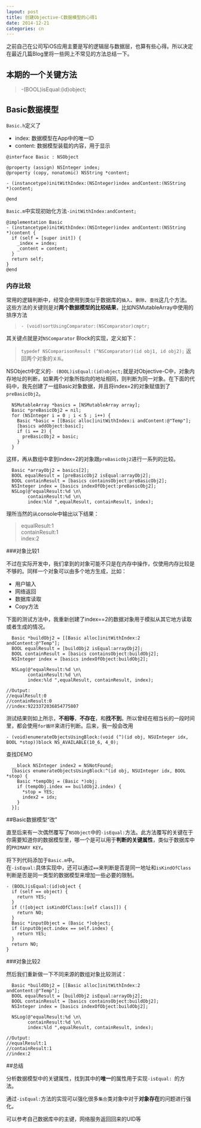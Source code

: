 ```yaml
---
layout: post
title: 创建Objective-C数据模型的心得1
date: 2014-12-21
categories: cn
---
```


之前自己在公司写iOS应用主要是写的逻辑层与数据层，也算有些心得。所以决定在最近几篇Blog里将一些网上不常见的方法总结一下。

## 本期的一个关键方法

> -(BOOL)isEqual:(id)object;


## Basic数据模型


`Basic.h`定义了 

* index: 数据模型在App中的唯一ID  
* content: 数据模型装载的内容，用于显示  

~~~objc
@interface Basic : NSObject

@property (assign) NSInteger index;
@property (copy, nonatomic) NSString *content;

- (instancetype)initWithIndex:(NSInteger)index andContent:(NSString *)content;

@end
~~~

`Basic.m`中实现初始化方法`-initWithIndex:andContent;`

~~~objc
@implementation Basic
- (instancetype)initWithIndex:(NSInteger)index andContent:(NSString *)content {
  if (self = [super init]) {
    _index = index;
    _content = content;
  }
  return self;
}
@end
~~~

### 内存比较

常用的逻辑判断中，经常会使用到类似于数据库的`插入`、`删除`、`查找`这几个方法。
这些方法的关键则是对**两个数据模型的比较结果**，比如NSMutableArray中使用的排序方法
>`- (void)sortUsingComparator:(NSComparator)cmptr;`

其关键点就是对`NSComparator` Block的实现，定义如下：
>`typedef NSComparisonResult (^NSComparator)(id obj1, id obj2);`
返回两个对象的`关系`。

NSObject中定义的`- (BOOL)isEqual:(id)object;`就是对Objective-C中，对象内存地址的判断，如果两个对象所指向的地址相同，则判断为同一对象。在下面的代码中，我先创建了一组Basic对象数据，并且将index=2的对象赋值到了`preBasicObj2`。

~~~objc
  NSMutableArray *basics = [NSMutableArray array];
  Basic *preBasicObj2 = nil;
  for (NSInteger i = 0 ; i < 5 ; i++) {
    Basic *basic = [[Basic alloc]initWithIndex:i andContent:@"Temp"];
    [basics addObject:basic];
    if (i == 2) {
      preBasicObj2 = basic;
    }
  }
~~~

这样，再从数组中拿到index=2的对象跟`preBasicObj2`进行一系列的比较。

~~~objc
  Basic *arrayObj2 = basics[2];
  BOOL equalResult = [preBasicObj2 isEqual:arrayObj2];
  BOOL containResult = [basics containsObject:preBasicObj2];
  NSInteger index = [basics indexOfObject:preBasicObj2];
  NSLog(@"equalResult:%d \n\
        containResult:%d \n\
        index:%ld ",equalResult, containResult, index);
~~~

理所当然的从console中输出以下结果：

>equalResult:1  
>containResult:1  
>index:2


###对象比较1

不过在实际开发中，我们拿到的对象可能不只是在内存中操作，仅使用内存比较是不够的。同样一个对象可以由多个地方生成，比如：

* 用户输入
* 网络返回
* 数据库读取
* Copy方法

下面的测试方法中，我重新创建了index==2的数据对象用于模拟从其它地方读取或者生成的情况。

~~~objc
  Basic *buildObj2 = [[Basic alloc]initWithIndex:2 andContent:@"Temp"];
  BOOL equalResult = [buildObj2 isEqual:arrayObj2];
  BOOL containResult = [basics containsObject:buildObj2];
  NSInteger index = [basics indexOfObject:buildObj2];

  NSLog(@"equalResult:%d \n\
        containResult:%d \n\
        index:%ld ",equalResult, containResult, index);
        
//Output:
//equalResult:0
//containResult:0
//index:9223372036854775807
~~~

测试结果则如上所示，**不相等**，**不存在**，和**找不到**。所以曾经在相当长的一段时间里，都会使用`for循环`来进行判断。后来，我一般会改用

`- (void)enumerateObjectsUsingBlock:(void (^)(id obj, NSUInteger idx, BOOL *stop))block NS_AVAILABLE(10_6, 4_0);`

查找DEMO

~~~objc
  __block NSInteger index2 = NSNotFound;
  [basics enumerateObjectsUsingBlock:^(id obj, NSUInteger idx, BOOL *stop) {
    Basic *tempObj = (Basic *)obj;
    if (tempObj.index == buildObj2.index) {
      *stop = YES;
      index2 = idx;
    }
  }];
~~~


##Basic数据模型“改”

直至后来有一次偶然覆写了`NSObject`中的`-isEqual:`方法。此方法覆写的关键在于你需要知道你的数据模型里，哪一个是可以用于**判断的关键属性**，类似于数据库中的`PRIMARY KEY`。


将下列代码添加于`Basic.m`中。  
在`-isEqual:`具体实现中，还可以通过`==`来判断是否是同一地址和`isKindOfClass`判断是否是同一类型的数据模型来增加一些必要的限制。

~~~objc
- (BOOL)isEqual:(id)object {
  if (self == object) {
    return YES;
  }
  if (![object isKindOfClass:[self class]]) {
    return NO;
  }
  Basic *inputObject = (Basic *)object;
  if (inputObject.index == self.index) {
    return YES;
  }
  return NO;
}
~~~

###对象比较2

然后我们重新做一下不同来源的数组对象比较测试：

~~~obj
  Basic *buildObj2 = [[Basic alloc]initWithIndex:2 andContent:@"Temp"];
  BOOL equalResult = [buildObj2 isEqual:arrayObj2];
  BOOL containResult = [basics containsObject:buildObj2];
  NSInteger index = [basics indexOfObject:buildObj2];

  NSLog(@"equalResult:%d \n\
        containResult:%d \n\
        index:%ld ",equalResult, containResult, index);

//Output:
//equalResult:1
//containResult:1
//index:2
~~~

##总结

分析数据模型中的关键属性，找到其中的**唯一**的属性用于实现`-isEqual: `的方法。

通过`-isEqual:`方法的实现可以强化很多`集合`类对象中对于**对象存在**的问题进行强化。

可以参考自己数据库中的主键，网络服务返回回来的UID等
